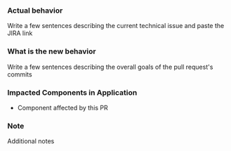 ### Actual behavior
Write a few sentences describing the current technical issue and paste the JIRA link

### What is the new behavior
Write a few sentences describing the overall goals of the pull request's commits

### Impacted Components in Application
* Component affected by this PR

### Note
Additional notes
